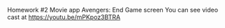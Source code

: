 Homework #2
Movie app
Avengers: End Game screen
You can see video cast at https://youtu.be/mPKpoz3BTRA